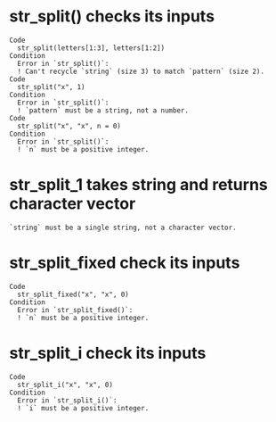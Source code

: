 # str_split() checks its inputs

    Code
      str_split(letters[1:3], letters[1:2])
    Condition
      Error in `str_split()`:
      ! Can't recycle `string` (size 3) to match `pattern` (size 2).
    Code
      str_split("x", 1)
    Condition
      Error in `str_split()`:
      ! `pattern` must be a string, not a number.
    Code
      str_split("x", "x", n = 0)
    Condition
      Error in `str_split()`:
      ! `n` must be a positive integer.

# str_split_1 takes string and returns character vector

    `string` must be a single string, not a character vector.

# str_split_fixed check its inputs

    Code
      str_split_fixed("x", "x", 0)
    Condition
      Error in `str_split_fixed()`:
      ! `n` must be a positive integer.

# str_split_i check its inputs

    Code
      str_split_i("x", "x", 0)
    Condition
      Error in `str_split_i()`:
      ! `i` must be a positive integer.

